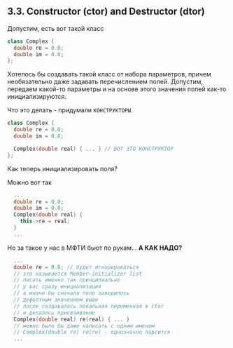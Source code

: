 ## 3.3. Constructor (ctor) and Destructor (dtor)

Допустим, есть вот такой класс

```cpp
class Complex {
  double re = 0.0;
  double im = 0.0;
};
```

Хотелось бы создавать такой класс от набора параметров, причем необязательно даже задавать перечислением полей. Допустим, передаем какой-то параметры и на основе этого значения полей как-то инициализируются.

Что это делать - придумали `КОНСТРУКТОРЫ`.

```cpp
class Complex {
  double re = 0.0;
  double im = 0.0;

  Complex(double real) { ... } // ВОТ ЭТО КОНСТРУКТОР
};
```

Как теперь инициализировать поля?

Можно вот так

```cpp
  ...
  double re = 0.0;
  double im = 0.0;
  Complex(double real) {
    this->re = real;
  }
  ...
```

Но за такое у нас в МФТИ бьют по рукам... 
**А КАК НАДО?**

```cpp
  ...
  double re = 0.0; // будет игнорироваться
  // это называется Member-initializer list
  // писать именно так принципиально
  // у вас сразу инициализация
  // а иначе бы сначала поле заводилось
  // дефолтным значением выше
  // после создавалась локальная переменная в ctor
  // и делалось присваивание
  Complex(double real) re(real) { ... }
  // можно было бы даже написать c одним именем
  // Complex(double re) re(re) - однозначно парсится
  ...
```
